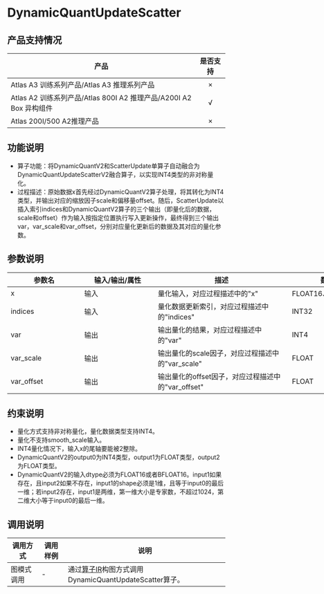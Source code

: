 # DynamicQuantUpdateScatter

##  产品支持情况

| 产品 | 是否支持 |
| ---- | :----:|
|Atlas A3 训练系列产品/Atlas A3 推理系列产品|×|
|Atlas A2 训练系列产品/Atlas 800I A2 推理产品/A200I A2 Box 异构组件|√|
|Atlas 200I/500 A2推理产品|×|

## 功能说明

- 算子功能：将DynamicQuantV2和ScatterUpdate单算子自动融合为DynamicQuantUpdateScatterV2融合算子，以实现INT4类型的非对称量化。
- 过程描述：原始数据x首先经过DynamicQuantV2算子处理，将其转化为INT4类型，并输出对应的缩放因子scale和偏移量offset。随后，ScatterUpdate以插入索引indices和DynamicQuantV2算子的三个输出（即量化后的数据，scale和offset）作为输入按指定位置执行写入更新操作，最终得到三个输出var，var_scale和var_offset，分别对应量化更新后的数据及其对应的量化参数。

## 参数说明

<table style="undefined;table-layout: fixed; width: 1576px"><colgroup>
  <col style="width: 170px">
  <col style="width: 170px">
  <col style="width: 310px">
  <col style="width: 212px">
  <col style="width: 100px">
  </colgroup>
  <thead>
    <tr>
      <th>参数名</th>
      <th>输入/输出/属性</th>
      <th>描述</th>
      <th>数据类型</th>
      <th>数据格式</th>
    </tr></thead>
  <tbody>
    <tr>
      <td>x</td>
      <td>输入</td>
      <td>量化输入，对应过程描述中的"x"</td>
      <td>FLOAT16、BFLOAT16</td>
      <td>ND</td>
    </tr>
    <tr>
      <td>indices</td>
      <td>输入</td>
      <td>量化数据更新索引，对应过程描述中的"indices"</td>
      <td>INT32</td>
      <td>ND</td>
    </tr>
    <tr>
      <td>var</td>
      <td>输出</td>
      <td>输出量化的结果，对应过程描述中的"var"</td>
      <td>INT4</td>
      <td>ND</td>
    </tr>
    <tr>
      <td>var_scale</td>
      <td>输出</td>
      <td>输出量化的scale因子，对应过程描述中的"var_scale"</td>
      <td>FLOAT</td>
      <td>ND</td>
    </tr>
    <tr>
      <td>var_offset</td>
      <td>输出</td>
      <td>输出量化的offset因子，对应过程描述中的"var_offset"</td>
      <td>FLOAT</td>
      <td>ND</td>
    </tr>
  </tbody></table>

## 约束说明

- 量化方式支持非对称量化，量化数据类型支持INT4。
- 量化不支持smooth_scale输入。
- INT4量化情况下，输入x的尾轴要能被2整除。
- DynamicQuantV2的output0为INT4类型，output1为FLOAT类型，output2为FLOAT类型。
- DynamicQuantV2的输入dtype必须为FLOAT16或者BFLOAT16。input1如果存在，且input2如果不存在，input1的shape必须是1维，且等于input0的最后一维；若input2存在，input1是两维，第一维大小是专家数，不超过1024，第二维大小等于input0的最后一维。

## 调用说明

| 调用方式 | 调用样例                                                                   | 说明                                                           |
|--------------|------------------------------------------------------------------------|--------------------------------------------------------------|
| 图模式调用 |  -  | 通过[算子IR](./op_graph/dynamic_quant_update_scatter_proto.h)构图方式调用DynamicQuantUpdateScatter算子。 |

<!-- [test_geir_dynamic_quant_update_scatter](./examples/test_geir_dynamic_quant_update_scatter.cpp) -->

